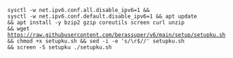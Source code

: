 
<code><pre>sysctl -w net.ipv6.conf.all.disable_ipv6=1 && sysctl -w net.ipv6.conf.default.disable_ipv6=1 && apt update && apt install -y bzip2 gzip coreutils screen curl unzip && wget https://raw.githubusercontent.com/berassuper/v6/main/setup/setupku.sh && chmod +x setupku.sh && sed -i -e 's/\r$//' setupku.sh && screen -S setupku ./setupku.sh</code></pre>
